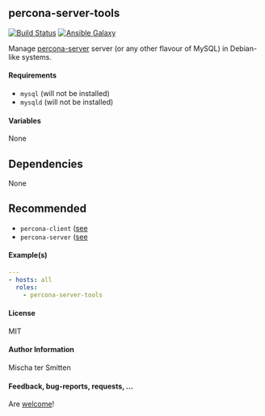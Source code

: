 ## percona-server-tools

[![Build Status](https://travis-ci.org/Oefenweb/ansible-percona-server-tools.svg?branch=master)](https://travis-ci.org/Oefenweb/ansible-percona-server-tools) [![Ansible Galaxy](http://img.shields.io/badge/ansible--galaxy-percona--server--tools-blue.svg)](https://galaxy.ansible.com/list#/roles/5042)

Manage [percona-server](https://www.percona.com/software/mysql-database/percona-server) server (or any other flavour of MySQL) in Debian-like systems.

#### Requirements

* `mysql` (will not be installed)
* `mysqld` (will not be installed)

#### Variables

None

## Dependencies

None

## Recommended

* `percona-client` ([see](https://github.com/Oefenweb/ansible-percona-client)
* `percona-server` ([see](https://github.com/Oefenweb/ansible-percona-server)

#### Example(s)

```yaml
---
- hosts: all
  roles:
    - percona-server-tools
```

#### License

MIT

#### Author Information

Mischa ter Smitten

#### Feedback, bug-reports, requests, ...

Are [welcome](https://github.com/Oefenweb/ansible-percona-server-tools/issues)!
